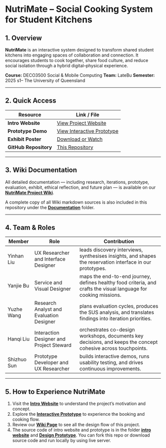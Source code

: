 # NutriMate – Social Cooking System for Student Kitchens

## 1. Overview

**NutriMate** is an interactive system designed to transform shared student kitchens into engaging spaces of collaboration and connection. It encourages students to cook together, share food culture, and reduce social isolation through a hybrid digital–physical experience.

**Course:** DECO3500 Social & Mobile Computing
**Team:** LateBu
**Semester:** 2025 s1– The University of Queensland

---

## 2. Quick Access

| Resource                    | Link / File                                                                        |
| --------------------------- | ---------------------------------------------------------------------------------- |
| **Intro Website**     | [View Project Website](https://3500introwebsite.netlify.app/)                         |
| **Prototype Demo**    | [View Interactive Prototype](https://3500prototye.netlify.app)                        |
| **Exhibit Poster**    | [Download or Watch](Documentation/prototype_evaluation/Exhibit/3500_poster.svg)       |
| **GitHub Repository** | [This Repository](https://github.com/Richard-WYZ/DECO3500_DesignProject_Team_LateBu) |

---

## 3. Wiki Documentation

All detailed documentation — including research, iterations, prototype, evaluation, exhibit, ethical reflection, and future plan —
is available on our **[NutriMate Project Wiki](https://github.com/Richard-WYZ/DECO3500_DesignProject_Team_LateBu/wiki)**.

A complete copy of all Wiki markdown sources is also included in this repository under the **[Documentation](https://github.com/Richard-WYZ/DECO3500_DesignProject_Team_LateBu/tree/main/Documentation)** folder.

---

## 4. Team & Roles

| Member      | Role                                     | Contribution                                                                                                     |
| ----------- | ---------------------------------------- | ---------------------------------------------------------------------------------------------------------------- |
| Yinhan Liu  | UX Researcher and Interface Designer     | leads discovery interviews, synthesises insights, and shapes the reservation interface in our prototypes.        |
| Yanjie Bu   | Service and Visual Designer              | maps the end-to-end journey, defines healthy food criteria, and crafts the visual language for cooking missions. |
| Yuzhe Wang  | Research Analyst and Evaluation Designer | plans evaluation cycles, produces the SUS analysis, and translates findings into iteration priorities.           |
| Hanqi Liu   | Interaction Designer and Project Steward | orchestrates co-design workshops, documents key decisions, and keeps the concept cohesive across touchpoints.    |
| Shizhuo Sun | Prototype Developer and UX Researcher    | builds interactive demos, runs usability testing, and drives continuous improvements.                            |

---

## 5. How to Experience NutriMate

1. Visit the **[Intro Website](https://3500introwebsite.netlify.app/)** to understand the project’s motivation and concept.
2. Explore the **[Interactive Prototype](https://3500prototye.netlify.app)** to experience the booking and cooking flow.
3. Review our **[Wiki Page](https://github.com/Richard-WYZ/DECO3500_DesignProject_Team_LateBu/wiki)** to see all the design flow of this project.
4. The source code of intro website and prototype is in the folder **[intro website](https://github.com/Richard-WYZ/DECO3500_DesignProject_Team_LateBu/tree/main/intro%20website)** and **[Design Prototype](https://github.com/Richard-WYZ/DECO3500_DesignProject_Team_LateBu/tree/main/Design%20Prototype)**. You can fork this repo or download source code and run locally by using live server.
